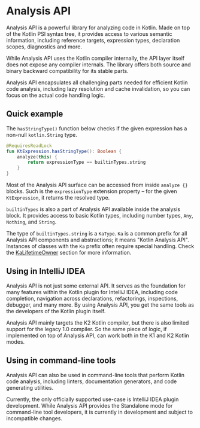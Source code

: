 # Analysis API

Analysis API is a powerful library for analyzing code in Kotlin. Made on top of the Kotlin PSI syntax tree, it provides
access to various semantic information, including reference targets, expression types, declaration scopes, diagnostics
and more.

While Analysis API uses the Kotlin compiler internally, the API layer itself does not expose any compiler internals.
The library offers both source and binary backward compatibility for its stable parts.

Analysis API encapsulates all challenging parts needed for efficient Kotlin code analysis, including lazy resolution and
cache invalidation, so you can focus on the actual code handling logic.

## Quick example

The `hasStringType()` function below checks if the given expression has a non-null `kotlin.String` type.

```Kotlin
@RequiresReadLock
fun KtExpression.hasStringType(): Boolean {
    analyze(this) {
        return expressionType == builtinTypes.string
    }
}
```

Most of the Analysis API surface can be accessed from inside `analyze {}` blocks. Such is the `expressionType` extension
property – for the given `KtExpression`, it returns the resolved type.

`builtinTypes` is also a part of Analysis API available inside the analysis block. It provides access to basic
Kotlin types, including number types, `Any`, `Nothing`, and `String`.

The type of `builtinTypes.string` is a `KaType`. `Ka` is a common prefix for all Analysis API components and
abstractions; it means "Kotlin Analysis API". Instances of classes with the `Ka` prefix often require special handling.
Check the [KaLifetimeOwner](Fundamentals.md#kalifetimeowner) section for more information.

## Using in IntelliJ IDEA

Analysis API is not just some external API. It serves as the foundation for many features within the Kotlin plugin for
IntelliJ IDEA, including code completion, navigation across declarations, refactorings, inspections, debugger, and
many more. By using Analysis API, you get the same tools as the developers of the Kotlin plugin itself.

Analysis API mainly targets the K2 Kotlin compiler, but there is also limited support for the legacy 1.0 compiler.
So the same piece of logic, if implemented on top of Analysis API, can work both in the K1 and K2 Kotlin modes.

## Using in command-line tools

Analysis API can also be used in command-line tools that perform Kotlin code analysis, including linters, documentation
generators, and code generating utilities.

<note>
    Currently, the only officially supported use-case is IntelliJ IDEA plugin development.
    While Analysis API provides the Standalone mode for command-line tool developers, it is currently in development
    and subject to incompatible changes.
</note>